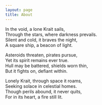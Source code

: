 ```yaml
---
layout: page
title: About
---
```


<p>In the void, a lone Krait sails,<br>
Through the stars, where darkness prevails.<br>
Silent and cold, it braves the night,<br>
A square ship, a beacon of light.</p>

<p>Asteroids threaten, pirates pursue,<br>
Yet its spirit remains ever true.<br>
Hull may be battered, shields worn thin,<br>
But it fights on, defiant within.</p>

<p>Lonely Krait, through space it roams,<br>
Seeking solace in celestial homes.<br>
Though perils abound, it never quits,<br>
For in its heart, a fire still lit.</p>
